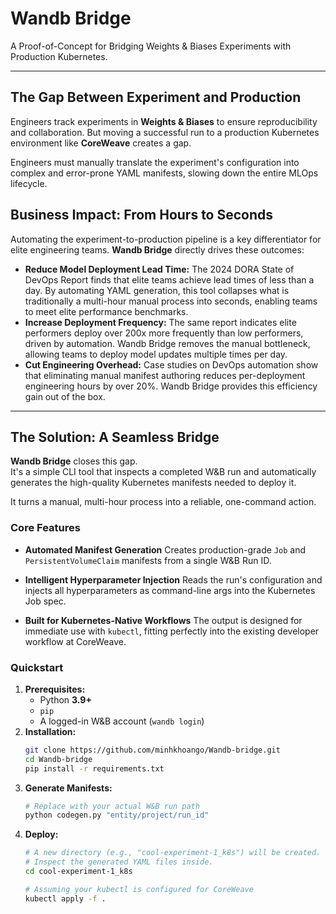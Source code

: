 # Wandb Bridge

A Proof-of-Concept for Bridging Weights & Biases Experiments with Production Kubernetes.

---

## The Gap Between Experiment and Production

Engineers track experiments in **Weights & Biases** to ensure reproducibility and collaboration.
But moving a successful run to a production Kubernetes environment like **CoreWeave** creates a gap.

Engineers must manually translate the experiment's configuration into complex and error-prone YAML manifests, slowing down the entire MLOps lifecycle.

## Business Impact: From Hours to Seconds

Automating the experiment-to-production pipeline is a key differentiator for elite engineering teams. **Wandb Bridge** directly drives these outcomes:

* **Reduce Model Deployment Lead Time:** The 2024 DORA State of DevOps Report finds that elite teams achieve lead times of less than a day. By automating YAML generation, this tool collapses what is traditionally a multi-hour manual process into seconds, enabling teams to meet elite performance benchmarks.
* **Increase Deployment Frequency:** The same report indicates elite performers deploy over 200x more frequently than low performers, driven by automation. Wandb Bridge removes the manual bottleneck, allowing teams to deploy model updates multiple times per day.
* **Cut Engineering Overhead:** Case studies on DevOps automation show that eliminating manual manifest authoring reduces per-deployment engineering hours by over 20%. Wandb Bridge provides this efficiency gain out of the box.

---

## The Solution: A Seamless Bridge

**Wandb Bridge** closes this gap.  
It's a simple CLI tool that inspects a completed W&B run and automatically generates the high-quality Kubernetes manifests needed to deploy it.

It turns a manual, multi-hour process into a reliable, one-command action.

### Core Features

- **Automated Manifest Generation**
  Creates production-grade `Job` and `PersistentVolumeClaim` manifests from a single W&B Run ID.

- **Intelligent Hyperparameter Injection**
  Reads the run's configuration and injects all hyperparameters as command-line args into the Kubernetes Job spec.

- **Built for Kubernetes-Native Workflows**
  The output is designed for immediate use with `kubectl`, fitting perfectly into the existing developer workflow at CoreWeave.

### Quickstart

1.  **Prerequisites:**
    * Python **3.9+**
    * `pip`
    * A logged-in W&B account (`wandb login`)
2.  **Installation:**
    ```bash
    git clone https://github.com/minhkhoango/Wandb-bridge.git
    cd Wandb-bridge
    pip install -r requirements.txt
    ```
3.  **Generate Manifests:**
    ```bash
    # Replace with your actual W&B run path
    python codegen.py "entity/project/run_id"
    ```
4.  **Deploy:**
    ```bash
    # A new directory (e.g., "cool-experiment-1_k8s") will be created.
    # Inspect the generated YAML files inside.
    cd cool-experiment-1_k8s

    # Assuming your kubectl is configured for CoreWeave
    kubectl apply -f .
    ```
